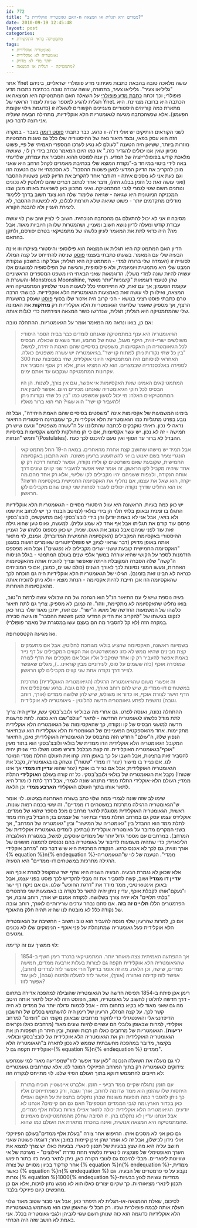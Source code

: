 ```yaml
---
id: 772
title: "האם גאומטריה אוקלידית ב-n ממדים היא תגלית או המצאה?"
date: 2010-09-19 12:45:48
layout: post
categories: 
  - מתמטיקה בראי התקשורת
tags: 
  - גאומטריה אוקלידית
  - גאומטריה לא אוקלידית
  - יותר מדי לא מדויק
  - מתמטיקה - תגלית או המצאה?
---
```

אתר Ynet עושה מלאכה טובה בהבאת כתבות מעיתוני מדע פופולרי ישראליים, ביניהם "גליליאו צעיר". גליליאו צעיר, בתמורה, עושה עבודה טובה בכתיבת כתבות מדע פופולרי; וכך זכתה <a href="http://www.ynet.co.il/articles/0,7340,L-3955761,00.html">כתבת מדע פופולרי</a> על השאלה האם המתמטיקה היא המצאה או תגלית להגיע למספר שניות לעמוד הראשי של Ynet. הכתבה היא ברובה מצויינת. היא מתארת כמה קוריוזים היסטוריים מעניינים הקשורים לשאלה זו (כדוגמת גילוי עקומת הפעמון). אלא שכשהכתבה מגיעה לגאומטריות הלא אוקלידיות, מתחילה הבעיה שעליה אני רוצה לדבר כאן.

לשני הקוראים הותיקים יש אולי דז'ה-וו כרגע. כבר כתבתי <a href="http://www.gadial.net/2008/12/08/bad_math_pi_undefinable/">פוסט דומה</a> בעבר - במקרה הזה הוא עסק בפאי, ובצד תיאור נאה של ההיסטוריה שלו כלל גם טענות מתמטיות מוזרות ביותר, ששיאן היה הטענה "לעולם לא נגיע לערכו המספרי האמיתי של פיי, פשוט מכיוון שאין אנו יכולים להגדיר כזה." אז כמו היום המאמר נכתב בידי רן לוי, שעושה מלאכת קודש בפופולריזציה של המדע. רן ענה לפוסט ההוא והסביר את עמדתו, שלדעתי באה לידי ביטוי במיוחד ב-"נקודת המוצא שלי בכתיבת מאמרים לקהל הרחב היא שאני מוכן להקריב את הדיוק המדעי למען פשטות ההסבר". לא הסכמתי אז עם הטענה הזו וגם כעת אני לא מסכים איתה - זה דבר אחד להקריב את הדיוק למען פשטות ההסבר (ואני עושה זאת כל הזמן בבלוג הזה), ודבר אחר לכתוב דברים שהם לחלוטין לא נכונים ונותנים רושם שגוי לגמרי לגבי המתמטיקה. ואיני מתכוון כאן לשגיאות באותו מובן שבו המכניקה הניוטונית היא שגיאה - שגיאה שלימוד שלה הוא צעד חשוב בדרך ללימוד מודלים מתקדמים יותר - פשוט שגיאה שלא תורמת לכלום, לא לפשטות ההסבר, לא ליצירת העניין ולא להבנת הקורא.

מסיבה זו אני לא יכול להתעלם גם מהכתבה הנוכחית. חשוב לי לציין שוב שרן לוי עושה עבודת קודש ומעלה לדיון נושא חשוב ומעניין, ושהמטרות שלו הן חיוביות מאוד. אבל מה? היה כדאי לתת את המאמר לעיון כלשהו של מתמטיקאי בטרם יפורסם, ולתקן בהתאם.

הדיון האם המתמטיקה היא תגלית או המצאה הוא פילוסופי והיסטורי בעיקרו וזו אינה הבעיה שלי עם המאמר. בשעתו כתבתי בעצמי <a href="http://www.gadial.net/2009/07/14/monster/">פוסט</a> שניסה להתייחס על קצה המזלג לסוגייה זו (העמדה שלי ברורה למדי - המתמטיקה היא תגלית; אבל קחו בחשבון שנקודת המבט שלי היא מתמטית ויומיומית, ולא פילוסופית, והגישה של הפילוסופיה למושגים אלו עשויה להיות שונה למדי משלי). הדוגמאות שאני הבאתי היו משפט המספרים הראשוניים והשערת ה-Monstrous Moonshine, שהן לטעמי דוגמאות "קיצוניות"יותר מאשר עקומת הפעמון; אך עם זאת, לא התייחסתי כלל לטענות הנגד שלפיהן המתמטיקה היא המצאה, ואילו רן לוי עושה זאת באמצעות הגאומטריות הלא אוקלידיות. לבושתי הרבה טרם כתבתי פוסט רציני בנושא - הכי קרוב היה אזכור שלו בסוף <a href="http://www.gadial.net/2009/04/26/continuum_hypothesis_light/">פוסט</a> שעסק בהשערת הרצף, אך מספיק שאומר שלדעתי הגאומטריות הלא אוקלידיות רק <strong>מחזקות</strong> את האמונה שלי שהמתמטיקה היא תגלית; תגלית, שנדרשו כושר המצאה ויצירתיות כדי לגלות אותה.

אם כן, בואו ונראה מה המאמר אומר על הגאומטריות. ההתחלה טובה:
<blockquote>הגיאומטריה היא ענף במתמטיקה שאנחנו לומדים כבר בבית הספר היסודי: משולשים ישרי-זווית, היקף מעגל, שטח של מרובע, ועוד נושאים שכאלה. הבסיס לכל הגיאומטריה הן האקסיומות, משפטים בסיסיים שהם האמת היחידה, למשל: "בין כל שתי נקודות ניתן למתוח קו ישר".בגיאומטריה יש עשרה משפטים כאלה. האחראי לניסוחם היה המתמטיקאי היווני אוקלידס, שחי בסביבות שנת 300 לספירה באלכסנדריה שבמצרים. הוא לא המציא אותן, אלא רק אסף והסביר את עקרונות המתמטיקה שנקבעו עד אותם ימים.

המתמטיקאים האמינו שאת האקסיומות אי אפשר, וגם אין צורך, לשנות. הן היו הבסיס לכל חוקי הגיאומטריה שאנחנו מכירים היום. אפשר להבין את המתמטיקאים האלה: מי יכול לטעון שמשפט כמו "בין כל שתי נקודות ניתן להעביר קו ישר" הוא שגוי? הרי הוא ברור מאליו!</blockquote>
בימינו המשמעות של אקסיומות אינה "משפטים בסיסיים שהם האמת היחידה", אבל זה נובע בפרט מתגליות כמו הגאומטריות הלא אוקלידיות, כך שמבחינה היסטורית התיאור נראה לי נכון. ראיתי טוקבקים לכתבה שהתלוננו על ה"עשרה משפטים" וטענו שיש רק חמישה - זה לא נכון. יש עשר אקסיומות, אם כי הן מחולקות לחמש אקסיומות בסיסיות וחמש "הנחות"(Postulates). ההבדל לא ברור עד הסוף ואין טעם להיכנס לכך כעת.
<blockquote>אבל תמיד יש מישהו שחושב קצת אחרת מהאחרים. במאה ה-19 החל מתמטיקאי הונגרי צעיר בשם יאנוש בויאי להשתעשע ברעיון משונה. הוא התבונן באקסיומה החמישית, שקובעת שאם משרטטים קו ולידו נקודה, אפשר למתוח דרכה רק קו אחד שיהיה מקביל לקו הראשון. זה אומר שאי אפשר להעביר שני קווים שונים דרך אותה הנקודה, ולצפות ששניהם יהיו מקבילים לקו שלישי, אלא רק אחד מהם.מה יקרה, הוא שאל את עצמו, אם נחליף את האקסיומה החמישית באקסיומה חדשה? אז הוא החליט שדרך נקודה יכולים לעבור לפחות שני קווים שהם מקבילים לקו הראשון.</blockquote>
יש כאן כמה בעיות. הראשונה היא עוול היסטורי מסויים - הגאומטריות הלא אוקלידיות התגלו בו זמנית ובאופן בלתי תלוי הן בידי בולאי (למיטב הבנתי כך יש לכתוב את שמו ולא בויאי, אבל אני לא באמת יודע) והן בידי לובצ'בסקי (אם מתעקשים, לובצ'בסקי פרסם עוד קודם את תגליתו אבל אף אחד לא שמע עליה). למעשה, גאוס טען שהוא גילה זאת עוד לפני שניהם אבל נעזוב את גאוס. שנית, יש כאן פספוס כלשהו של העניין ההיסטורי באקסיומת המקבילים (האקסיומה החמישית המדוברת). אמנם, לוי מתאר אותה באופן מדויק (דבר שראוי לציון; יש פופולריזטורים שאומרים זוועות בסגנון "האקסיומה החמישית קובעת ששני ישרים מקבילים לא נפגשים") אבל הוא מפספס הזדמנות לספר על הקושי שהיא עוררה במשך אלפי שנים בעולם המתמטי - בגלל הניסוח ה"קשה" שלה הסברה המקובלת הייתה שאפשר וצריך להוכיח אותה מהאקסיומות האחרות, ונעשו המוני נסיונות לכך לאורך השנים (כולם שגויים, כמובן, אם כי המוכיחים כנראה לא הבינו זאת בזמנם). הגילוי של הגאומטריות הלא אוקלידיות היה גם הוכחה לכך שהאקסיומה הזו אכן חייבת להיות אקסיומה - הנחת מוצא - ולא ניתן להוכיח אותה מהאקסיומות האחרות.

בעיה נוספת שיש לי עם התיאור הנ"ל הוא הגחכה של מה שבולאי עשה לרמת ה"טוב, בואו נחליט שהאקסיומה לא מתקיימת, וזהו". זה כמובן לא מספיק. צריך גם לתת תיאור כלשהו של המשמעות החדשה של מושג ה"ישר". עם זאת, ייתכן מאוד שלוי בחר כאן לנקוט בגישתו של "להקריב את הדיוק המדעי למען פשטות ההסבר" וזו גישה סבירה במקרה הזה (לא קל להסביר מה הם בעצם עשו במסגרת של מאמר פופולרי).

ואז מגיעה הקטסטרופה.
<blockquote>בשמיעה ראשונה, האקסיומה שהציע בולאי מגוחכת לחלוטין. אבל אם מתעמקים קצת מבינים שהיא ממש לא כזו: כשמשרטטים את הקווים המקבילים על דף נייר באמת אפשר להעביר רק קו אחד שמקביל אליו.אבל אם מקפלים את הדף לצורה שמזכירה אוכף (כזה ששמים על סוס, לעירוניים מבין קוראינו...), מגלים שאפשר לצייר דרך נקודה אחת שני קווים מקבילים לקו הראשון.

זה אפשרי משום שהגיאומטריה הרגילה (הגיאומטריה האוקלידית) מתרכזת במשטחים דו-ממדיים, שיש להם רוחב ואורך, ואין להם גובה. ברגע שמקפלים את הדף הישר לצורת אוכף, או כדור או משולש, שיש להן שלושה ממדים (אורך, רוחב וגובה) נחשפת לפתע גיאומטריה חדשה לחלוטין - גיאומטריה לא אוקלידית.</blockquote>
ההתחלה נכונה, ואנסה לפרט. גם אחרי מה שבוליאי ולובצ'בסקי עשו, עדיין היה צריך לתת מודל כלשהו לגאומטריה החדשה - לתאר "עולם"שבו היא נכונה. לתת פרשנות חדשה למושגי הבסיס של קו ונקודה, כך שהאקסיומות של הגאומטריה הלא אוקלידית מתקיימות. אחד מהאספקטים המעניינים של הגאומטריות הלא אוקלידיות הוא שבתיאור הנפוץ שלה, ה"עולם" החדש הזה מתבסס על הגאומטריה האוקלידית; ואכן, התיאור המקובל הגאומטריה הלא אוקלידית הדו ממדית של בולאי ולובצ'בסקי הוא בתור מעין "אוכף"בגאומטריה האוקלידית. זה קצת מבלבל ודורש פוסט משלו כדי שניתן יהיה להסביר זאת ברצינות, אבל חשבו על כך באופן הזה: קחו את העולם התלת ממדי המוכר לנו. אם נצייר בו מישור (יצור דו ממדי "שטוח") ונשחק בו בגאומטריה, נקבל את הגאומטריה האוקלידית; אבל אם נצייר בו אוכף (יצור שהוא <strong>עדיין דו ממדי</strong> אך אינו שטוח!) נקבל את הגאומטריה של בולאי ולובצ'בסקי. כל זה קורה בעולם ה<strong>אוקלידי</strong> התלת ממדי; העולם הלא-אוקלידי התלת ממדי מתנהג שונה לגמרי, אבל דרך לתת לו מודל היא לתאר אותו בתוך העולם האוקלידי <strong>הארבע ממדי</strong> וכן הלאה.

שימו לב שזה שונה לגמרי ממה שלוי כתב בשורה האחרונה בציטוט. לוי אומר ש"הגאומטריה הרגילה מתרכזת במשטחים דו ממדיים". זה שגוי בכמה רמות שונות. ראשית, הגאומטריה האוקלידית מסוגלת לתאר מרחבים מכל מספר שהוא של ממדים. אוקלידס עצמו עסק גם במרחב התלת ממדי ובתיאור של עצמים בו; ההבדל בין הדו ממד לתלת ממד הוא ההבדל בין "גאומטריה של המישור" ובין "גאומטריה של המרחב", אך בשני המקרים מדובר על גאומטריה אוקלידית (ובתיכון לומדים גאומטריה אוקלידית של המרחב). במרחבים עם מספר גדול יותר של ממדים עוסקים, למשל, במסגרת האלגברה הלינארית; כדי שתהיה משמעות לדיבור על גאומטריה בהם נכנסים לתמונה מושגים של אורך וזווית; גם לכך לא אכנס כרגע. הנקודה המרכזית היא שיש דבר כזה "מרחב אוקלידי {% equation %}n{% endequation %}-ממדי". הטענה של לוי ש"הגאומטריה הרגילה מתרכזת במשטחים דו-ממדיים" היא הטעיה.

אלא שכאן לא נגמרת הבעיה. הבעיה השניה היא שדף ישר שמקופל לצורת אוכף הוא <strong>עדיין דו ממדי</strong>! ושוב, קשה להסביר את זה מבלי להקדיש לכך פוסט בפני עצמו, אבל באופן אינטואיטיבי, ממד מודד את "דרגת החופש" שלנו. גם אם ניקח דף ישר ו"נעקם"אותו לקבלת אוכף, עדיין ניתן יהיה לתאר כל נקודה בו באמצעות שני פרמטרים "בלתי תלויים" ולא יהיה צורך בשלושה. לנקודה אמנם יש אורך, רוחב וגובה, אך הפרמטרים הללו <strong>תלויים זה בזה</strong>. אם סתם נבחר ערכים שרירותיים לאורך, רוחב וגובה של נקודה כלל לא מובטח לנו שהיא תהיה חלק מהאוכף.

אם כן, למרות שהרעיון שלוי מנסה להעביר הוא טוב וחשוב - החשיבה על הגאומטריה הלא אוקלידית כעל גאומטריה שמתנהלת על פני אוכף - הנימוקים שלו לא נכונים ומטעים.

לוי ממשיך עם זה קדימה:
<blockquote>אך ההפתעה האמיתית צצה מאוחר יותר. המתמטיקאי ברנרד רימן חשף ב-1854 שהגיאומטריה הלא אוקלידית תקפה גם לצורות בעלות ארבעה ממדים, חמישה ממדים, שישה, וכן הלאה. מה זה אומר בדיוק? הרי אפשר לזוז לצדדים (רוחב), אפשר לזוז קדימה ואחורה (אורך), אפשר לזוז למעלה ולמטה (גובה), לאן עוד אפשר לזוז?</blockquote>
רימן אכן פיתח ב-1854 תפיסה חדשה של הגאומטריה שהובילה למהפכה אדירה בתחום - דרך חדשה לחלוטין לחשוב על גאומטריה, ושוב, הפוסט הזה לא יכול לתאר אותה היטב מה גם שאני מאוד לא בקיא בתחום הזה - אבל לכמות גדולה יותר של ממדים לא היה קשר לכך. על קצה המזלג, הרעיון של רימן היה להשתמש בכלים של החשבון הדיפרנציאלי והאינטגרלי כדי לחקור מרחבים שבאופן מקומי הם "דומים" למרחב אוקלידי, למרות שבאופן גלובלי הם עשויים להיות שונים מאוד (מרחבים כאלו נקראים <strong>יריעות</strong>). הגאומטריות של מרחבים כאלו הן רבות ושונות, ובין היתר הן תופסות הן את הגאומטריה האוקלידית והן את הגאומטריה הלא אוקלידית של לובצ'בסקי ובולאי. בקיצור, מדובר במהפכה מחשבתית שממש לא נכון לתארה ב"הגאומטריה הלא אוקלידית תקפה גם ל-{% equation %}n{% endequation %} ממדים".

לוי גם מעלה את השאלה הנכונה "לאן עוד אפשר לזוז"שמפריעה מאוד למי שמחפש צידוקים לגאומטריה רק בתוך המרחב הפיזיקלי המוכר לנו. אלא שמרחבים גאומטריים לא חייבים להתממש דווקא בתוך העולם הפיזי שלנו. לוי מתייחס לנקודה הזו:
<blockquote>עם הזמן נתגלה שקיים ממד רביעי - הזמן. אלברט איינשטיין הוכיח בתורת היחסות שלו שהזמן הוא ממד שדומה לרוחב, אורך וגובה, ורק כשמתייחסים אליו כך ניתן להסביר כמה תופעות משונות שבהן נתקלים בתצפיות על היקום ואפילו כאן בכדור הארץ.ומה לגבי הממדים הנוספים? האם גם הם קיימים? אנחנו לא יודעים. הגיאומטריה הלא אוקלידית יכולה לתאר אפילו צורות בעלות אלף ממדים, אבל אנחנו עדיין לא נתקלנו בהן. זו הסיבה שחלק מהמתמטיקאים מאמינים שהמתמטיקה היא המצאה אנושית, ואינה בהכרח מתארת את העולם כמו שהוא.</blockquote>
גם כאן אני לא מסכים איתו. החיפוש אחר צורה "בעלת אלף ממדים"בעולם הפיזיקלי אולי נידון לכישלון, אבל זה לא אומר שהן אינן קיימות במובן אחר; דוגמה פשוטה שאני חושב עליה היא מה שצץ בבעיות של תכנון לינארי. בבעיות כאלו יש צורך למצוא את הערך האופטימלי של פונקציה לינארית כלשהי תחת סדרת "אילוצים" - מערכת של אי שוויונות לינאריים. מבלי להיכנס גם לעובי הקורה כאן, ניתן לתאר בעיה כזו בתור חיפוש אחר קודקוד בכיוון מסויים של צורה {% equation %}n{% endequation %}-ממדית, כאשר {% equation %}n{% endequation %} נקבע על פי פרמטרים של הבעיה. גם צורות {% equation %}1000{% endequation %}-ממדיות עשויות לצוץ בבעיות תכנון לינארי מציאותיות. כך שקיום יצורים כאלו הוא לא ממש נתון לויכוח, אלא אם כן מחפשים קיום פיזיקלי בלבד.

לסיכום, שאלת ההמצאה-או-תגלית לא תיפתר כאן, אבל אני סבור שטוב מאוד שלוי העלה אותה לבמה פופולרית שכזו. רק חבל לי שהאופן שבו הוא משתמש בגאומטריות הלא אוקלידיות כדוגמה הוא כזה שנותן רושם שגוי לגביהן ולגבי גאומטריה בכלל. אני באמת לא חושב שזה היה הכרחי.
